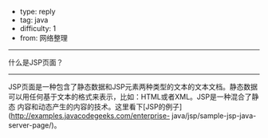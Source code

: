 - type: reply
- tag: java
- difficulty:  1
- from: 网络整理

--------

什么是JSP页面？

---------

JSP页面是一种包含了静态数据和JSP元素两种类型的文本的文本文档。静态数据可以用任何基于文本的格式来表示，比如：HTML或者XML。JSP是一种混合了静态
内容和动态产生的内容的技术。这里看下[JSP的例子](http://examples.javacodegeeks.com/enterprise-
java/jsp/sample-jsp-java-server-page/)。

